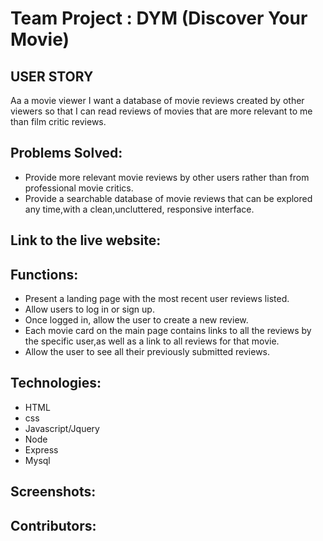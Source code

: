 # Team Project : DYM (Discover Your Movie)

## USER STORY

Aa a movie viewer I want a database of movie reviews created by other viewers so that I can read reviews of movies that are more relevant to me than film critic reviews.

## Problems Solved:
- Provide more relevant movie reviews by other users rather than from professional movie critics.
- Provide a searchable database of movie reviews that can be explored any time,with a clean,uncluttered, responsive interface. 

## Link to the live website:



## Functions:
- Present a landing page with the most recent user reviews listed. 
- Allow users to log in or sign up. 
- Once logged in, allow the user to create a new review. 
- Each movie card on the main page contains links to all the reviews by the specific user,as well as a link to all reviews for that movie. 
- Allow the user to see all their previously submitted reviews.  
   
## Technologies:
- HTML
- css
- Javascript/Jquery
- Node
- Express
- Mysql
  
## Screenshots:


## Contributors:

